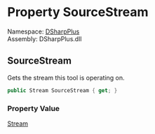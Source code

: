 # Property SourceStream

Namespace: [DSharpPlus](DSharpPlus.md)  
Assembly: DSharpPlus.dll

## <a id="DSharpPlus_ImageTool_SourceStream"></a>SourceStream

Gets the stream this tool is operating on.

```csharp
public Stream SourceStream { get; }
```

### Property Value

[Stream](https://learn.microsoft.com/dotnet/api/system.io.stream)

